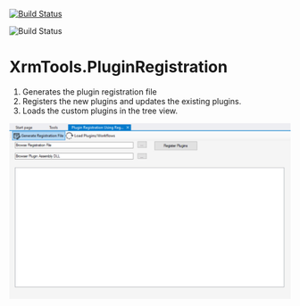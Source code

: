 [![Build Status](https://durgaprasadkatari.visualstudio.com/XrmTools_PluginRegistrationUsingXml/_apis/build/status/Pack-XrmTools_PluginRegistrationUsingXml-.NET%20Desktop-CI?branchName=main)](https://durgaprasadkatari.visualstudio.com/XrmTools_PluginRegistrationUsingXml/_build/latest?definitionId=13&branchName=main)

![Build Status](https://durgaprasadkatari.vsrm.visualstudio.com/_apis/public/Release/badge/9147abdb-cbed-4c2f-8da6-d1bccca8a9e0/1/1)

# XrmTools.PluginRegistration

1. Generates the plugin registration file
2. Registers the new plugins and updates the existing plugins.
3. Loads the custom plugins in the tree view.

![alt text](https://github.com/durgaprasadkatari/XrmTools.PluginRegistration/blob/main/XrmToolBox.PluginRegistrationUsingXml/Images/ReadMe.png?raw=true)

